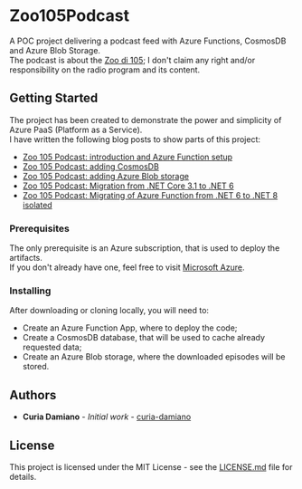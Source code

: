 ﻿# Zoo105Podcast

A POC project delivering a podcast feed with Azure Functions, CosmosDB and Azure Blob Storage.\
The podcast is about the [Zoo di 105](http://ilsitodellozoo.com/); I don't claim any right and/or responsibility on the radio program and its content.

## Getting Started

The project has been created to demonstrate the power and simplicity of Azure PaaS (Platform as a Service).\
I have written the following blog posts to show parts of this project:
* [Zoo 105 Podcast: introduction and Azure Function setup](https://curia.me/zoo-105-podcast-introduction-and-azure-function-setup)
* [Zoo 105 Podcast: adding CosmosDB](https://curia.me/zoo-105-podcast-adding-cosmosdb)
* [Zoo 105 Podcast: adding Azure Blob storage](https://curia.me/zoo-105-podcast-adding-azure-blob-storage)
* [Zoo 105 Podcast: Migration from .NET Core 3.1 to .NET 6](https://curia.me/zoo-105-podcast-migration-from-net-core-31-to-net-6/)
* [Zoo 105 Podcast: Migrating of Azure Function from .NET 6 to .NET 8 isolated](https://curia.me/zoo-105-podcast-migration-of-azure-function-from-net-6-to-net-8-isolated/)

### Prerequisites

The only prerequisite is an Azure subscription, that is used to deploy the artifacts.\
If you don't already have one, feel free to visit [Microsoft Azure](https://azure.microsoft.com).

### Installing

After downloading or cloning locally, you will need to:
* Create an Azure Function App, where to deploy the code;
* Create a CosmosDB database, that will be used to cache already requested data;
* Create an Azure Blob storage, where the downloaded episodes will be stored.

## Authors

* **Curia Damiano** - *Initial work* - [curia-damiano](https://github.com/curia-damiano)

## License

This project is licensed under the MIT License - see the [LICENSE.md](LICENSE.md) file for details.